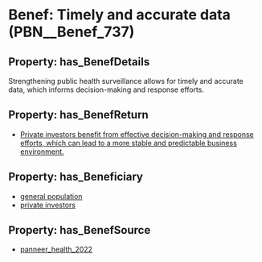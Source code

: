 # Benef: __Timely and accurate data__ (PBN__Benef_737)

## Property: has_BenefDetails

Strengthening public health surveillance allows for timely and accurate data, which informs decision-making and response efforts.

## Property: has_BenefReturn

* [Private investors benefit from effective decision-making and response efforts, which can lead to a more stable and predictable business environment.](../BenefReturn/PBN__BenefReturn_796)

## Property: has_Beneficiary

* [general population](../Stakeholder/PBN__Stakeholder_9)
* [private investors](../Stakeholder/PBN__Stakeholder_89)

## Property: has_BenefSource

* [panneer_health_2022](../Article/PBN__Article_144)

